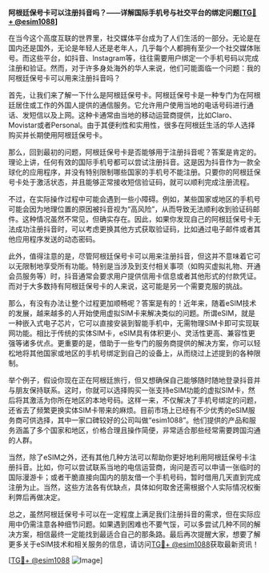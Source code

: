 **阿根廷保号卡可以注册抖音吗？——详解国际手机号与社交平台的绑定问题[[TG💪+ @esim1088](https://t.me/s/esim1088)]**

在当今这个高度互联的世界里，社交媒体平台成为了人们生活的一部分。无论是在国内还是国外，无论是年轻人还是老年人，几乎每个人都拥有至少一个社交媒体账号。而这些平台，如抖音、Instagram等，往往需要用户绑定一个手机号码以完成注册和验证。然而，对于许多身处海外的华人来说，他们可能面临一个问题：我的阿根廷保号卡可以用来注册抖音吗？

首先，让我们来了解一下什么是阿根廷保号卡。阿根廷保号卡是一种专门为在阿根廷居住或工作的外国人提供的通信服务。它允许用户使用当地的电话号码进行通话、发短信以及上网。这种卡通常由当地的移动运营商提供，比如Claro、Movistar或者Personal。由于其便利性和实用性，很多在阿根廷生活的华人选择购买并长期使用阿根廷保号卡。

那么，回到最初的问题，阿根廷保号卡是否能够用于注册抖音呢？答案是肯定的。理论上讲，任何有效的国际手机号都可以尝试注册抖音。这是因为抖音作为一款全球化的应用程序，并没有特别限制哪些国家的手机号不能注册。只要你的阿根廷保号卡处于激活状态，并且能够正常接收短信验证码，就可以顺利完成注册流程。

不过，在实际操作过程中可能会遇到一些小障碍。例如，某些国家或地区的手机号可能会因为地理位置的原因被抖音视为“高风险”，从而导致无法顺利收到验证码邮件。这种情况虽然不常见，但确实存在。因此，如果你发现自己的阿根廷保号卡无法成功注册抖音时，可以考虑更换其他方式获取验证码，比如通过电子邮件或者其他应用程序发送的动态密码。

此外，值得注意的是，尽管阿根廷保号卡可以用来注册抖音，但这并不意味着它可以无限制地享受所有功能。特别是当涉及到支付相关事项（如购买虚拟礼物、开通会员服务等）时，抖音通常会要求用户提供信用卡信息或者其他形式的付款凭证。而对于大多数持有阿根廷保号卡的人来说，这可能是另一个需要克服的挑战。

那么，有没有办法让整个过程更加顺畅呢？答案是有的！近年来，随着eSIM技术的发展，越来越多的人开始使用虚拟SIM卡来解决类似的问题。所谓eSIM，就是一种嵌入式电子芯片，它可以直接安装到智能手机中，无需物理SIM卡即可实现联网功能。相比于传统的实体SIM卡，eSIM具有体积更小、灵活性更高、兼容性更强等诸多优点。更重要的是，借助于一些专门的服务商提供的解决方案，你可以轻松地将其他国家或地区的手机号绑定到自己的设备上，从而绕过上述提到的各种限制。

举个例子，假设你现在正在阿根廷旅行，但又想确保自己能够随时随地登录抖音并与朋友保持联系。这时，你就可以选择购买一张支持eSIM功能的虚拟SIM卡，然后将其激活为你所在地区的本地号码。这样一来，不仅解决了手机号绑定的问题，还省去了频繁更换实体SIM卡带来的麻烦。目前市场上已经有不少优秀的eSIM服务商可供选择，其中一家口碑较好的公司叫做“esim1088”。他们提供的产品和服务涵盖了多个国家和地区，价格合理且操作简便，非常适合那些经常需要跨国沟通的人群。

当然，除了eSIM之外，还有其他几种方法可以帮助你更好地利用阿根廷保号卡注册抖音。比如，你可以尝试联系当地的电信运营商，询问是否可以申请一张临时的国际漫游卡；或者干脆直接向国内的朋友借一个手机号码，暂时借用几天直到完成注册为止。当然，这些方法各有优缺点，具体如何取舍还需根据个人实际情况权衡利弊后再做决定。

总之，虽然阿根廷保号卡可以在一定程度上满足我们注册抖音的需求，但在实际应用中仍需注意各种细节问题。如果遇到困难也不要气馁，可以多尝试几种不同的解决方案，相信最终一定能找到最适合自己的那条路。最后再次提醒大家，想要了解更多关于eSIM技术和相关服务的信息，请访问[TG💪+ @esim1088](https://t.me/s/esim1088)获取最新资讯！

[[TG💪+ @esim1088](https://t.me/s/esim1088) ![Image](https://i.postimg.cc/4NQfJmqS/Snipaste-2025-05-13-00-14-12.png)]